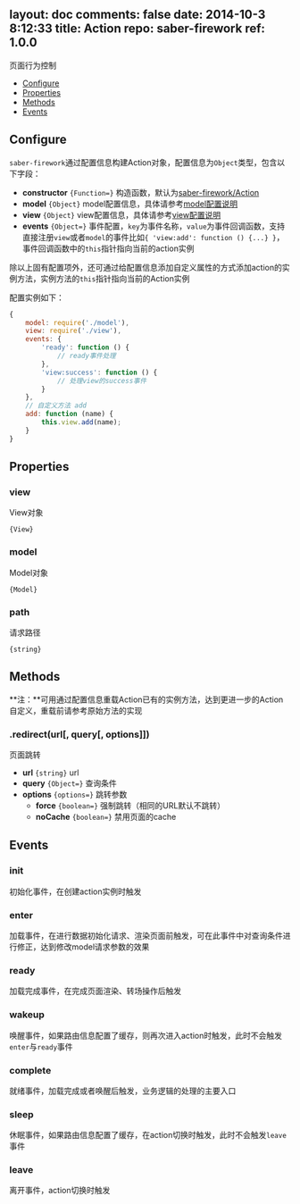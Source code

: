 layout: doc
comments: false
date: 2014-10-3 8:12:33
title: Action
repo: saber-firework
ref: 1.0.0
---

页面行为控制

* [Configure](#configure)
* [Properties](#properties)
* [Methods](#methods)
* [Events](#events)

## Configure

`saber-firework`通过配置信息构建Action对象，配置信息为`Object`类型，包含以下字段：

* **constructor** `{Function=}` 构造函数，默认为[saber-firework/Action](../src/Action.js)
* **model** `{Object}` model配置信息，具体请参考[model配置说明](model.md#configure)
* **view** `{Object}` view配置信息，具体请参考[view配置说明](view.md#configure)
* **events** `{Object=}` 事件配置，`key`为事件名称，`value`为事件回调函数，支持直接注册`view`或者`model`的事件比如`{ 'view:add': function () {...} }`，事件回调函数中的`this`指针指向当前的action实例

除以上固有配置项外，还可通过给配置信息添加自定义属性的方式添加action的实例方法，实例方法的`this`指针指向当前的Action实例

配置实例如下：

```js
{
    model: require('./model'),
    view: require('./view'),
    events: {
        'ready': function () {
            // ready事件处理
        },
        'view:success': function () {
            // 处理view的success事件
        }
    },
    // 自定义方法 add
    add: function (name) {
        this.view.add(name);
    }
}
```

## Properties

### view

View对象

`{View}`

### model

Model对象

`{Model}`

### path

请求路径

`{string}`

## Methods

**注：**可用通过配置信息重载Action已有的实例方法，达到更进一步的Action自定义，重载前请参考原始方法的实现

### .redirect(url[, query[, options]])

页面跳转

* **url** `{string}` url
* **query** `{Object=}` 查询条件
* **options** `{options=}` 跳转参数
    * **force** `{boolean=}` 强制跳转（相同的URL默认不跳转）
    * **noCache** `{boolean=}` 禁用页面的cache

## Events

### init

初始化事件，在创建action实例时触发

### enter

加载事件，在进行数据初始化请求、渲染页面前触发，可在此事件中对查询条件进行修正，达到修改model请求参数的效果

### ready

加载完成事件，在完成页面渲染、转场操作后触发

### wakeup

唤醒事件，如果路由信息配置了缓存，则再次进入action时触发，此时不会触发`enter`与`ready`事件

### complete

就绪事件，加载完成或者唤醒后触发，业务逻辑的处理的主要入口

### sleep

休眠事件，如果路由信息配置了缓存，在action切换时触发，此时不会触发`leave`事件

### leave

离开事件，action切换时触发